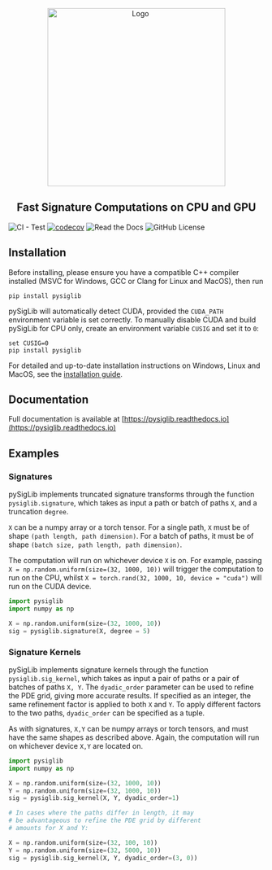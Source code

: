 <p align="center">
  <picture>
    <source srcset="https://raw.githubusercontent.com/daniil-shmelev/pySigLib/master/docs/_static/logo_dark.png" media="(prefers-color-scheme: dark)">
    <source srcset="https://raw.githubusercontent.com/daniil-shmelev/pySigLib/master/docs/_static/logo_light.png" media="(prefers-color-scheme: light)">
    <img src="https://raw.githubusercontent.com/daniil-shmelev/pySigLib/master/docs/_static/logo_light.png" width="350" alt="Logo">
  </picture>
</p>


<h2 align='center'>Fast Signature Computations on CPU and GPU</h2>

![CI - Test](https://github.com/daniil-shmelev/pySigLib/actions/workflows/unit_tests.yml/badge.svg)
[![codecov](https://codecov.io/gh/daniil-shmelev/pySigLib/graph/badge.svg?token=8W0JXOSIC7)](https://codecov.io/gh/daniil-shmelev/pySigLib)
![Read the Docs](https://img.shields.io/readthedocs/pySigLib)
![GitHub License](https://img.shields.io/github/license/daniil-shmelev/pySigLib)


## Installation

Before installing, please ensure you have a compatible C++ compiler installed
(MSVC for Windows, GCC or Clang for Linux and MacOS), then run

```
pip install pysiglib
```

pySigLib will automatically detect CUDA, provided the `CUDA_PATH` environment variable is set correctly.
To manually disable CUDA and build pySigLib for CPU only, create an environment variable `CUSIG` and set
it to `0`:

```
set CUSIG=0
pip install pysiglib
```

For detailed and up-to-date installation instructions on Windows, Linux and MacOS, see the
[installation guide](https://pysiglib.readthedocs.io/en/latest/pages/installation.html).

## Documentation

Full documentation is available at [https://pysiglib.readthedocs.io](https://pysiglib.readthedocs.io)

## Examples

### Signatures

pySigLib implements truncated signature transforms through the function `pysiglib.signature`,
which takes as input a path or batch of paths `X`, and a truncation `degree`.</p>

`X` can be a numpy array or a torch tensor. For a single path, `X` must be of shape
`(path length, path dimension)`. For a batch of paths, it must be of shape
`(batch size, path length, path dimension)`.</p>

The computation will run on whichever device `X` is on. For example, passing
`X = np.random.uniform(size=(32, 1000, 10))` will trigger the computation to run
on the CPU, whilst `X = torch.rand(32, 1000, 10, device = "cuda")` will run
on the CUDA device.

```python
import pysiglib
import numpy as np

X = np.random.uniform(size=(32, 1000, 10))
sig = pysiglib.signature(X, degree = 5)
```

### Signature Kernels

pySigLib implements signature kernels through the function `pysiglib.sig_kernel`,
which takes as input a pair of paths or a pair of batches of paths `X, Y`. The
`dyadic_order` parameter can be used to refine the PDE grid, giving more
accurate results. If specified as an integer, the same refinement factor
is applied to both `X` and `Y`. To apply different factors to the two paths,
`dyadic_order` can be specified as a tuple.</p>

As with signatures, `X,Y` can be numpy arrays or torch tensors, and must have the
same shapes as described above. Again, the computation will run on whichever
device `X,Y` are located on.

```python
import pysiglib
import numpy as np

X = np.random.uniform(size=(32, 1000, 10))
Y = np.random.uniform(size=(32, 1000, 10))
sig = pysiglib.sig_kernel(X, Y, dyadic_order=1)

# In cases where the paths differ in length, it may
# be advantageous to refine the PDE grid by different
# amounts for X and Y:

X = np.random.uniform(size=(32, 100, 10))
Y = np.random.uniform(size=(32, 5000, 10))
sig = pysiglib.sig_kernel(X, Y, dyadic_order=(3, 0))
```

[//]: # (## Citation)

[//]: # ()
[//]: # (TBC)